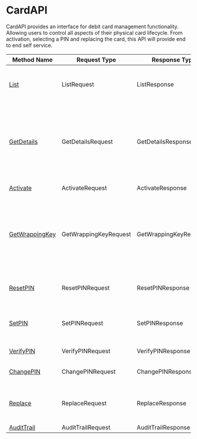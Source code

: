 # CardAPI

CardAPI provides an interface for debit card management functionality. Allowing users to control all aspects of their
physical card lifecycle. From activation, selecting a PIN and replacing the card, this API will provide end to end self
service.

| Method Name | Request Type | Response Type | Description |
| ----------- | ------------ | ------------- | ------------|
| [List](./list.md) | ListRequest | ListResponse | List returns all card on which the given persona_id is able to perform READ operations.
| [GetDetails](./getdetails.md) | GetDetailsRequest | GetDetailsResponse | GetDetails returns unmasked attributes of a given tokenised card number In order to run the command, you need to replace the tokenizedCardNumber with one available in sit.
| [Activate](./activate.md) | ActivateRequest | ActivateResponse | Activate activates an inactive card
| [GetWrappingKey](./getwrappingkey.md) | GetWrappingKeyRequest | GetWrappingKeyResponse | GetWrappingKey returns the wrapping key i.e. RSA public key&#39;s modulus and public exponent (hex encoded), SKI, X509 Certificate, etc Client can use this public key to encrypt pin block
| [ResetPIN](./resetPIN.md) | ResetPINRequest | ResetPINResponse | ResetPIN allows a user to reset a new pin on a card without providing the old pin.
| [SetPIN](./setPIN.md) | SetPINRequest | SetPINResponse | SetPIN allows a user to select a new pin on a card, if the card is not active, it will be activated.
| [VerifyPIN](./verifyPIN.md) | VerifyPINRequest | VerifyPINResponse | VerifyPIN verifies if the PIN is correct.
| [ChangePIN](./changePIN.md) | ChangePINRequest | ChangePINResponse | ChangePIN allows a user to change a pin on a card.
| [Replace](./replace.md) | ReplaceRequest | ReplaceResponse | Replace allows a user to trigger a card lifecycle event in case of lost/stolen/damaged
| [AuditTrail](./audittrail.md) | AuditTrailRequest | AuditTrailResponse | Audit Trail

